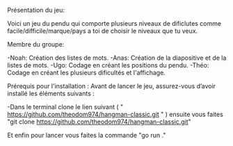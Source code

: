 Présentation du jeu:

Voici un jeu du pendu qui comporte plusieurs niveaux de dificlutes comme facile/difficile/marque/pays a toi de choisir le niveaux que tu veux.

Membre du groupe:

-Noah: Création des listes de mots.
-Anas: Création de la diapositive et de la listes de mots. 
-Ugo: Codage en créant les positions du pendu.
-Théo: Codage en créant les plusieurs dificultés et l'affichage.

Prérequis pour l'installation :
Avant de lancer le jeu, assurez-vous d’avoir installé les éléments suivants :

-Dans le terminal clone le lien suivant ( " https://github.com/theodom974/hangman-classic.git " ) ensuite vous faites "git clone https://github.com/theodom974/hangman-classic.git" 

Et enfin pour lancer vous faites la commande "go run ."
